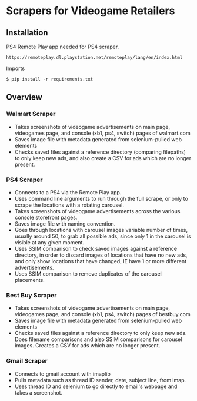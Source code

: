 # Scrapers for Videogame Retailers

## Installation
PS4 Remote Play app needed for PS4 scraper.
```
https://remoteplay.dl.playstation.net/remoteplay/lang/en/index.html
```
Imports
```
$ pip install -r requirements.txt
```

## Overview

### Walmart Scraper
- Takes screenshots of videogame advertisements on main page, videogames page, and console (xb1, ps4, switch) pages of walmart.com
- Saves image file with metadata generated from selenium-pulled web elements
- Checks saved files against a reference directory (comparing filepaths) to only keep new ads, and also create a CSV for ads which are no longer present.

### PS4 Scraper
- Connects to a PS4 via the Remote Play app.
- Uses command line arguments to run through the full scrape, or only to scrape the locations with a rotating carousel.
- Takes screenshots of videogame advertisements across the various console storefront pages.
- Saves image file with naming convention.
- Goes through locations with carousel images variable number of times, usually around 50, to grab all possible ads, since only 1 in the carousel is visible at any given moment.
- Uses SSIM comparison to check saved images against a reference directory, in order to discard images of locations that have no new ads, and only show locations that have changed, IE have 1 or more different advertisements.
- Uses SSIM comparison to remove duplicates of the carousel placements. 

### Best Buy Scraper
- Takes screenshots of videogame advertisements on main page, videogames page, and console (xb1, ps4, switch) pages of bestbuy.com
- Saves image file with metadata generated from selenium-pulled web elements
- Checks saved files against a reference directory to only keep new ads. Does filename comparisons and also SSIM comparisons for carousel images. Creates a CSV for ads which are no longer present.

### Gmail Scraper
- Connects to gmail account with imaplib
- Pulls metadata such as thread ID sender, date, subject line, from imap.
- Uses thread ID and selenium to go directly to email's webpage and takes a screenshot. 
